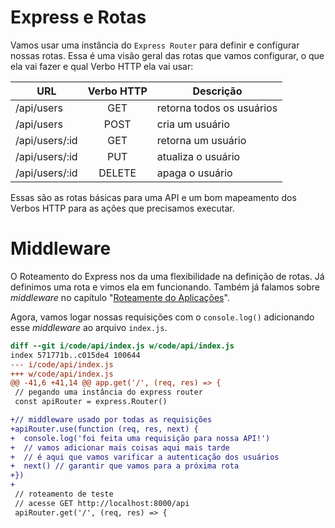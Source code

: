 # Express e Rotas

Vamos usar uma instância do `Express Router` para definir e configurar nossas rotas. Essa é uma visão geral das rotas que vamos configurar, o que ela vai fazer e qual Verbo HTTP ela vai usar:

URL            | Verbo HTTP | Descrição
-------------- | :--------: | -------------------------
/api/users     |    GET     | retorna todos os usuários
/api/users     |    POST    | cria um usuário
/api/users/:id |    GET     | retorna um usuário
/api/users/:id |    PUT     | atualiza o usuário
/api/users/:id |   DELETE   | apaga o usuário

Essas são as rotas básicas para uma API e um bom mapeamento dos Verbos HTTP para as ações que precisamos executar.

# Middleware

O Roteamento do Express nos da uma flexibilidade na definição de rotas. Já definimos uma rota e vimos ela em funcionando. Também já falamos sobre _middleware_ no capítulo "[Roteamente do Aplicações](roteamento-de-aplicacoes-node/middleware.md)".

Agora, vamos logar nossas requisições com o ```console.log()``` adicionando esse _middleware_ ao arquivo ```index.js```.

```diff
diff --git i/code/api/index.js w/code/api/index.js
index 571771b..c015de4 100644
--- i/code/api/index.js
+++ w/code/api/index.js
@@ -41,6 +41,14 @@ app.get('/', (req, res) => {
 // pegando uma instância do express router
 const apiRouter = express.Router()

+// middleware usado por todas as requisições
+apiRouter.use(function (req, res, next) {
+  console.log('foi feita uma requisição para nossa API!')
+  // vamos adicionar mais coisas aqui mais tarde
+  // é aqui que vamos varificar a autenticação dos usuários
+  next() // garantir que vamos para a próxima rota
+})
+
 // roteamento de teste
 // acesse GET http://localhost:8000/api
 apiRouter.get('/', (req, res) => {
```
